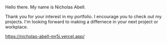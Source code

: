 Hello there. My name is Nicholas Abell.

Thank you for your interest in my portfolio. I encourage you to check out my projects. I'm looking forward to making a differnece in your next project or workplace.

https://nicholas-abell-mr5i.vercel.app/